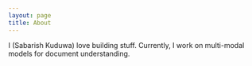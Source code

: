 ```yaml
---
layout: page
title: About
---
```


I (Sabarish Kuduwa) love building stuff. Currently, I work on multi-modal models for document understanding.